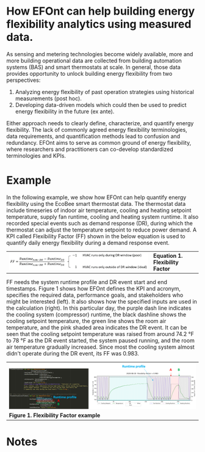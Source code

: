 # How EFOnt can help building energy flexibility analytics using measured data.

As sensing and metering technologies become widely available, more and more building operational data are collected from building automation systems (BAS) and smart thermostats at scale. In general, those data provides opportunity to unlock building energy flexibility from two perspectives:
1. Analyzing energy flexibility of past operation strategies using historical measurements (post hoc).
2. Developing data-driven models which could then be used to predict energy flexibility in the future (ex ante).

Either approach needs to clearly define, characterize, and quantify energy flexibility. The lack of commonly agreed energy flexibility terminologies, data requirements, and quantification methods lead to confusion and redundancy. EFOnt aims to serve as common ground of energy flexibility, where researchers and practitioners can co-develop standardized terminologies and KPIs.


# Example

In the following example, we show how EFOnt can help quantify energy flexibility using the EcoBee smart thermostat data. The thermostat data include timeseries of indoor air temperature, cooling and heating setpoint temperature, supply fan runtime, cooling and heating system runtime. It also recorded special events such as demand response (DR), during which the thermostat can adjust the temperature setpoint to reduce power demand. A KPI called Flexibility Factor (FF) shown in the below equation is used to quantify daily energy flexibility during a demand response event.

<table align="center" border=0>
  <tr>
    <td align="center"><img src="../../resources/EFOnt_FF_equation.png" style="width:100%"></td>
    <td><figcaption><b>Equation 1. Flexibility Factor</b></figcaption></td>
  </tr>
</table>

FF needs the system runtime profile and DR event start and end timestamps. Figure 1 shows how EFOnt defines the KPI and acronym, specifies the required data, performance goals, and stakeholders who might be interested  (left). It also shows how the specified inputs are used in the calculation (right). In this particular day, the purple dash line indicates the cooling system (compressor) runtime, the black dashline shows the cooling setpoint temperature, the green line shows the room air temperature, and the pink shaded area indicates the DR event. It can be seen that the cooling setpoint temperature was raised from around 74.2 °F to 78 °F as the DR event started, the system paused running, and the room air temperature gradually increased. Since most the cooling system almost didn't operate during the DR event, its FF was 0.983.

<table align="center" border=0>
  <tr>
    <td align="center"><img src="../../resources/EFOnt_FF_example.png" style="width:100%"></td>
  </tr>
  <tr>
    <td><figcaption><b>Figure 1. Flexibility Factor example</b></figcaption></td>
  </tr>
</table>


# Notes
